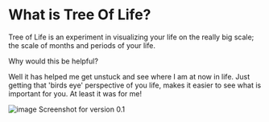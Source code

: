 # What is Tree Of Life?

Tree of Life is an experiment in visualizing your life on the really big scale; the scale of months and periods of your life.

Why would this be helpful?

Well it has helped me get unstuck and see where I am at now in life. Just getting that 'birds eye' perspective of you life, makes it easier to see what is important for you. At least it was for me!


![image](https://github.com/user-attachments/assets/027a68fc-4f4e-437b-bff5-862d5474fcc6)
Screenshot for version 0.1
